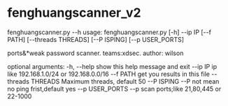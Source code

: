 # fenghuangscanner_v2
fenghuangscanner.py --h
usage: fenghuangscanner.py [-h] --ip IP [--f PATH] [--threads THREADS]
                           [--P ISPING] [--p USER_PORTS]

ports&*weak password scanner. teams:xdsec. author: wilson

optional arguments:
  -h, --help         show this help message and exit
  --ip IP            ip like 192.168.1.0/24 or 192.168.0.0/16
  --f PATH           get you results in this file
  --threads THREADS  Maximum threads, default 50
  --P ISPING         --P not mean no ping frist,default yes
  --p USER_PORTS     --p scan ports;like 21,80,445 or 22-1000
  
